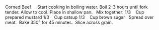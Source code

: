 Corned Beef
 
 
Start cooking in boiling water. 
Boil 2-3 hours until fork tender. 
Allow to cool.
Place in shallow pan.
 
Mix together: 
1/3    Cup prepared mustard
1/3    Cup catsup
1/3    Cup brown sugar
 
Spread over meat.  Bake 350° for 45 minutes.  Slice across grain.
